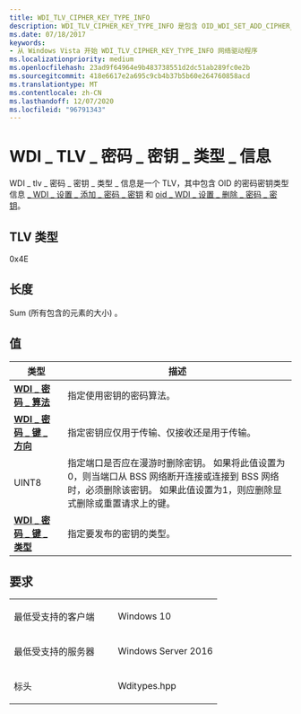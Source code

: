 ```yaml
---
title: WDI_TLV_CIPHER_KEY_TYPE_INFO
description: WDI_TLV_CIPHER_KEY_TYPE_INFO 是包含 OID_WDI_SET_ADD_CIPHER_KEYS 和 OID_WDI_SET_DELETE_CIPHER_KEYS 的密码密钥类型信息的 TLV。
ms.date: 07/18/2017
keywords:
- 从 Windows Vista 开始 WDI_TLV_CIPHER_KEY_TYPE_INFO 网络驱动程序
ms.localizationpriority: medium
ms.openlocfilehash: 23ad9f64964e9b483738551d2dc51ab289fc0e2b
ms.sourcegitcommit: 418e6617e2a695c9cb4b37b5b60e264760858acd
ms.translationtype: MT
ms.contentlocale: zh-CN
ms.lasthandoff: 12/07/2020
ms.locfileid: "96791343"
---
```

# <a name="wdi_tlv_cipher_key_type_info"></a>WDI \_ TLV \_ 密码 \_ 密钥 \_ 类型 \_ 信息


WDI \_ tlv \_ 密码 \_ 密钥 \_ 类型 \_ 信息是一个 TLV，其中包含 OID 的密码密钥类型信息 [ \_ WDI \_ 设置 \_ 添加 \_ 密码 \_ 密钥](./oid-wdi-set-add-cipher-keys.md) 和 [oid \_ WDI \_ 设置 \_ 删除 \_ 密码 \_ 密钥](./oid-wdi-set-delete-cipher-keys.md)。

## <a name="tlv-type"></a>TLV 类型


0x4E

## <a name="length"></a>长度


Sum (所有包含的元素的大小) 。

## <a name="values"></a>值


| 类型                                                                 | 描述                                                                                                                                                                                                                                                                                     |
|----------------------------------------------------------------------|-------------------------------------------------------------------------------------------------------------------------------------------------------------------------------------------------------------------------------------------------------------------------------------------------|
| [**WDI \_ 密码 \_ 算法**](/windows-hardware/drivers/ddi/wditypes/ne-wditypes-_wdi_cipher_algorithm)          | 指定使用密钥的密码算法。                                                                                                                                                                                                                                               |
| [**WDI \_ 密码 \_ 键 \_ 方向**](/windows-hardware/drivers/ddi/wditypes/ne-wditypes-_wdi_cipher_key_direction) | 指定密钥应仅用于传输、仅接收还是用于传输。                                                                                                                                                                                                              |
| UINT8                                                                | 指定端口是否应在漫游时删除密钥。 如果将此值设置为0，则当端口从 BSS 网络断开连接或连接到 BSS 网络时，必须删除该密钥。 如果此值设置为1，则应删除显式删除或重置请求上的键。 |
| [**WDI \_ 密码 \_ 键 \_ 类型**](/windows-hardware/drivers/ddi/wditypes/ne-wditypes-_wdi_cipher_key_type)           | 指定要发布的密钥的类型。                                                                                                                                                                                                                                                      |

 

<a name="requirements"></a>要求
------------

<table>
<colgroup>
<col width="50%" />
<col width="50%" />
</colgroup>
<tbody>
<tr class="odd">
<td><p>最低受支持的客户端</p></td>
<td><p>Windows 10</p></td>
</tr>
<tr class="even">
<td><p>最低受支持的服务器</p></td>
<td><p>Windows Server 2016</p></td>
</tr>
<tr class="odd">
<td><p>标头</p></td>
<td>Wditypes.hpp</td>
</tr>
</tbody>
</table>

 

